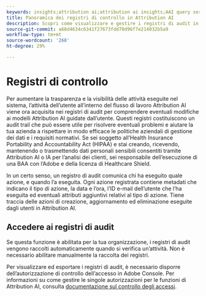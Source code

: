```yaml
---
keywords: insights;attribution ai;attribution ai insights;AAI query service;attribution queries;attribution scores
title: Panoramica dei registri di controllo in Attribution AI
description: Scopri come visualizzare e gestire i registri di audit in Attribution AI.
source-git-commit: a68d4634c6341f27673fdd70d96f7e214032b5a9
workflow-type: tm+mt
source-wordcount: '268'
ht-degree: 29%

---
```


# Registri di controllo

Per aumentare la trasparenza e la visibilità delle attività eseguite nel sistema, l’attività dell’utente all’interno del flusso di lavoro Attribution AI viene ora acquisita nei registri di audit per comprendere eventuali modifiche ai modelli Attribution AI guidate dall’utente. Questi registri costituiscono un audit trail che può essere utile per risolvere eventuali problemi e aiutare la tua azienda a rispettare in modo efficace le politiche aziendali di gestione dei dati e i requisiti normativi.  Se sei soggetto all’Health Insurance Portability and Accountability Act (HIPAA) e stai creando, ricevendo, mantenendo o trasmettendo dati personali sensibili consentiti tramite Attribution AI o IA per l’analisi dei clienti, sei responsabile dell’esecuzione di una BAA con l’Adobe e della licenza di Healthcare Shield.

In un certo senso, un registro di audit comunica chi ha eseguito quale azione, e quando l’a eseguita. Ogni azione registrata contiene metadati che indicano il tipo di azione, la data e l’ora, l’ID e-mail dell’utente che l’ha eseguita ed eventuali attributi aggiuntivi relativi al tipo di azione. Tiene traccia delle azioni di creazione, aggiornamento ed eliminazione eseguite dagli utenti in Attribution AI.

<!-- [The audit logs selected in the Attribution AI workspace](../../../attribution-ai/aai-data-governance/images/data-governance/audit-logs-cai.png) -->

## Accedere ai registri di audit

Se questa funzione è abilitata per la tua organizzazione, i registri di audit vengono raccolti automaticamente quando si verifica un’attività. Non è necessario abilitare manualmente la raccolta dei registri.

Per visualizzare ed esportare i registri di audit, è necessario disporre dell’autorizzazione di controllo dell’accesso in Adobe Console. Per informazioni su come gestire le singole autorizzazioni per le funzioni di Attribution AI, consulta [documentazione sul controllo degli accessi](../aai-data-governance/access-controls.md).

